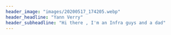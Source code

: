 ```yaml
---
header_image: "images/20200517_174205.webp"
header_headline: "Yann Verry"
header_subheadline: "Hi there , I'm an Infra guys and a dad"
---
```

